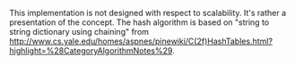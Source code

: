 This implementation is not designed with respect to scalability. It's rather a presentation of the concept. The hash algorithm is based on "string to string dictionary using chaining" from http://www.cs.yale.edu/homes/aspnes/pinewiki/C(2f)HashTables.html?highlight=%28CategoryAlgorithmNotes%29.
